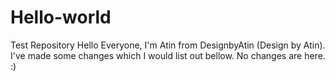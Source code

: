 # Hello-world
Test Repository
Hello Everyone, I'm Atin from DesignbyAtin (Design by Atin). I've made some changes which I would list out bellow.
No changes are here. :)
